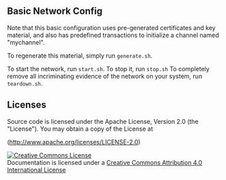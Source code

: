 ## Basic Network Config

Note that this basic configuration uses pre-generated certificates and
key material, and also has predefined transactions to initialize a 
channel named "mychannel".

To regenerate this material, simply run ``generate.sh``.

To start the network, run ``start.sh``.
To stop it, run ``stop.sh``
To completely remove all incriminating evidence of the network
on your system, run ``teardown.sh``.

## Licenses 

Source code is licensed under the Apache License, Version 2.0 (the "License"). You may obtain a copy of the License at

(http://www.apache.org/licenses/LICENSE-2.0)


<a rel="license" href="http://creativecommons.org/licenses/by/4.0/"><img alt="Creative Commons License" style="border-width:0" src="https://i.creativecommons.org/l/by/4.0/88x31.png" /></a><br />Documentation is licensed under a <a rel="license" href="http://creativecommons.org/licenses/by/4.0/">Creative Commons Attribution 4.0 International License</a>
